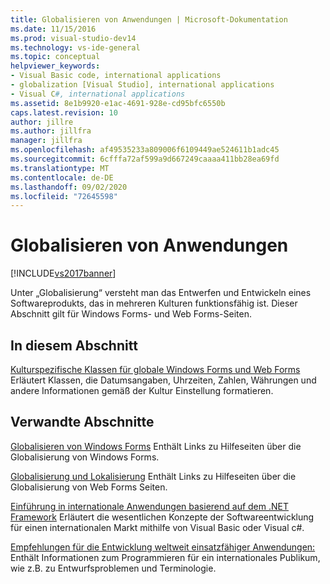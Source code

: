 ```yaml
---
title: Globalisieren von Anwendungen | Microsoft-Dokumentation
ms.date: 11/15/2016
ms.prod: visual-studio-dev14
ms.technology: vs-ide-general
ms.topic: conceptual
helpviewer_keywords:
- Visual Basic code, international applications
- globalization [Visual Studio], international applications
- Visual C#, international applications
ms.assetid: 8e1b9920-e1ac-4691-928e-cd95bfc6550b
caps.latest.revision: 10
author: jillre
ms.author: jillfra
manager: jillfra
ms.openlocfilehash: af49535233a809006f6109449ae524611b1adc45
ms.sourcegitcommit: 6cfffa72af599a9d667249caaaa411bb28ea69fd
ms.translationtype: MT
ms.contentlocale: de-DE
ms.lasthandoff: 09/02/2020
ms.locfileid: "72645598"
---
```

# <a name="globalizing-applications"></a>Globalisieren von Anwendungen
[!INCLUDE[vs2017banner](../includes/vs2017banner.md)]

Unter „Globalisierung“ versteht man das Entwerfen und Entwickeln eines Softwareprodukts, das in mehreren Kulturen funktionsfähig ist. Dieser Abschnitt gilt für Windows Forms- und Web Forms-Seiten.

## <a name="in-this-section"></a>In diesem Abschnitt
 [Kulturspezifische Klassen für globale Windows Forms und Web Forms](../ide/culture-specific-classes-for-global-windows-forms-and-web-forms.md) Erläutert Klassen, die Datumsangaben, Uhrzeiten, Zahlen, Währungen und andere Informationen gemäß der Kultur Einstellung formatieren.

## <a name="related-sections"></a>Verwandte Abschnitte
 [Globalisieren von Windows Forms](https://msdn.microsoft.com/library/72f6cd92-83be-45ec-aa37-9cb8e3ebc3c5) Enthält Links zu Hilfeseiten über die Globalisierung von Windows Forms.

 [Globalisierung und Lokalisierung](https://msdn.microsoft.com/library/8ef3838e-9d05-4236-9dd0-ceecff9df80d) Enthält Links zu Hilfeseiten über die Globalisierung von Web Forms Seiten.

 [Einführung in internationale Anwendungen basierend auf dem .NET Framework](../ide/introduction-to-international-applications-based-on-the-dotnet-framework.md) Erläutert die wesentlichen Konzepte der Softwareentwicklung für einen internationalen Markt mithilfe von Visual Basic oder Visual c#.

 [Empfehlungen für die Entwicklung weltweit einsatzfähiger Anwendungen:](https://msdn.microsoft.com/library/f08169c7-aad8-4ec3-9a21-9ebd3b89986c) Enthält Informationen zum Programmieren für ein internationales Publikum, wie z.B. zu Entwurfsproblemen und Terminologie.
